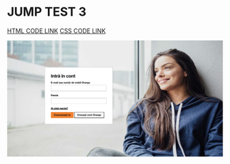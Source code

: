 # JUMP TEST 3 

[HTML CODE LINK](https://github.com/rzvn332/JUMP/blob/main/JUMP-TEST-3/jump.html)
[CSS CODE LINK](https://github.com/rzvn332/JUMP/blob/main/JUMP-TEST-3/style.css)


![Image Alt Text](https://github.com/rzvn332/JUMP/blob/main/JUMP-TEST-3/images/%233.png)
